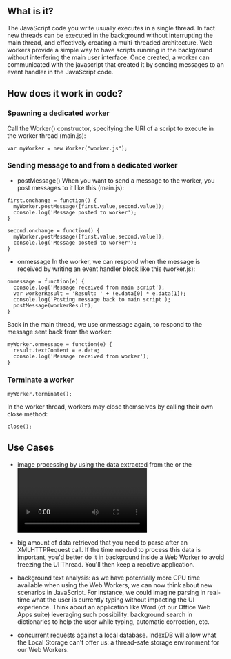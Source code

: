 ## What is it?
The JavaScript code you write usually executes in a single thread. In fact new threads can be executed in the background without interrupting the main thread, and effectively creating a multi-threaded architecture.  Web workers provide a simple way to have scripts running in the background without interfering the main user interface. Once created, a worker can communicated with the javascript that created it by sending messages to an event handler in the JavaScript code.

## How does it work in code?
### Spawning a dedicated worker
Call the Worker() constructor, specifying the URI of a script to execute in the worker thread (main.js):
```
var myWorker = new Worker("worker.js");
```

### Sending message to and from a dedicated worker
* postMessage()
When you want to send a message to the worker, you post messages to it like this (main.js):
```
first.onchange = function() {
  myWorker.postMessage([first.value,second.value]);
  console.log('Message posted to worker');
}

second.onchange = function() {
  myWorker.postMessage([first.value,second.value]);
  console.log('Message posted to worker');
}
```
* onmessage
In the worker, we can respond when the message is received by writing an event handler block like this (worker.js):
```
onmessage = function(e) {
  console.log('Message received from main script');
  var workerResult = 'Result: ' + (e.data[0] * e.data[1]);
  console.log('Posting message back to main script');
  postMessage(workerResult);
}
```
Back in the main thread, we use onmessage again, to respond to the message sent back from the worker:
```
myWorker.onmessage = function(e) {
  result.textContent = e.data;
  console.log('Message received from worker');
}
```

### Terminate a worker
```
myWorker.terminate();
```
In the worker thread, workers may close themselves by calling their own close method:
```
close();
```

## Use Cases

* image processing by using the data extracted from the <canvas> or the <video> elements. You can divide the image into several zones and push them to the different Workers that will work in parallel. You'll then benefit from the new generation of multi-cores CPUs. The more you have, the faster you'll go.

* big amount of data retrieved that you need to parse after an XMLHTTPRequest call. If the time needed to process this data is important, you'd better do it in background inside a Web Worker to avoid freezing the UI Thread. You'll then keep a reactive application.

* background text analysis: as we have potentially more CPU time available when using the Web Workers, we can now think about new scenarios in JavaScript. For instance, we could imagine parsing in real-time what the user is currently typing without impacting the UI experience. Think about an application like Word (of our Office Web Apps suite) leveraging such possibility: background search in dictionaries to help the user while typing, automatic correction, etc.

* concurrent requests against a local database. IndexDB will allow what the Local Storage can't offer us: a thread-safe storage environment for our Web Workers.

